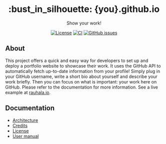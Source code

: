 <h1 align="center">:bust_in_silhouette: {you}.github.io</h1>

<div align="center">

Show your work!
  
</div>

<div align="center">

[![License](https://img.shields.io/github/license/rikurauhala/0b.is?color=blue&style=for-the-badge)](https://github.com/rikurauhala/0b.is/blob/main/LICENSE.md)
[![CI](https://img.shields.io/github/actions/workflow/status/rikurauhala/you.github.io/main.yml?style=for-the-badge)](https://github.com/rikurauhala/you.github.io/actions/workflows/main.yml)
[![GitHub issues](https://img.shields.io/github/issues/rikurauhala/you.github.io?style=for-the-badge)](https://github.com/rikurauhala/you.github.io/issues)

</div>

<!--
[![Created with create-react-app](https://img.shields.io/badge/Created%20with-create--react--app-61DAFB.svg?logo=React&style=for-the-badge)](https://create-react-app.dev/docs/adding-typescript/)
[![TypeScript](https://img.shields.io/badge/TypeScript-4.0.3-007ACC.svg?logo=TypeScript&style=for-the-badge)](https://www.typescriptlang.org/)
[![Octokit](https://img.shields.io/badge/Octokit-17.37.0-0366D6.svg?logo=GitHub&style=for-the-badge)](https://github.com/octokit/octokit.js)
[![GitHub REST API](https://img.shields.io/badge/GitHub%20REST%20API-v3-0366D6.svg?logo=GitHub&style=for-the-badge)](https://docs.github.com/en/rest)
-->

## About

This project offers a quick and easy way for developers to set up and deploy a portfolio website to showcase their work. It uses the GitHub API to automatically fetch up-to-date information from your profile! Simply plug in your GitHub username, write a short bio about yourself and describe your work briefly. Then you can focus on what is important: your work here on GitHub. Please refer to the documentation for more information. See a live example at [rauhala.io](https://rauhala.io).

## Documentation

- [Architecture](documentation/architecture.md)
- [Credits](documentation/credits.md)
- [License](LICENSE)
- [User manual](documentation/manual.md)
